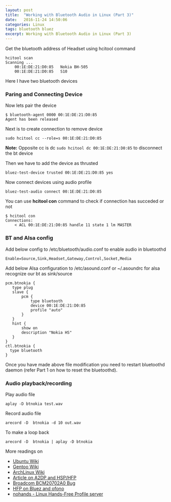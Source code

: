 ```yaml
---
layout: post
title:  "Working with Bluetooth Audio in Linux (Part 3)"
date:   2016-11-24 14:50:06
categories: Linux
tags: bluetooth bluez
excerpt: Working with Bluetooth Audio in Linux (Part 3)
---
```


Get the bluetooth address of Headset using hcitool command

```
hcitool scan
Scanning ...
	00:1E:DE:21:D0:85	Nokia BH-505
	00:1E:DE:21:D0:85	S10
```

Here I have two bluetooth devices

### Paring and Connecting Device

Now lets pair the device

```
$ bluetooth-agent 0000 00:1E:DE:21:D0:85
Agent has been released
```

Next is to create connection to remove device

```
sudo hcitool cc --role=s 00:1E:DE:21:D0:85
```

**Note:** Opposite cc is dc ```sudo hcitool dc 00:1E:DE:21:D0:85``` to disconnect the bt device

Then we have to add the device as thrusted

```
bluez-test-device trusted 00:1E:DE:21:D0:85 yes
```

Now connect devices using audio profile

```
bluez-test-audio connect 00:1E:DE:21:D0:85
```


You can use **hcitool con** command to check if connection has succeded or not

```
$ hcitool con
Connections:
	< ACL 00:1E:DE:21:D0:85 handle 11 state 1 lm MASTER
```

### BT and Alsa config

Add below config to /etc/bluetooth/audio.conf to enable audio in bluetoothd

```
Enable=Source,Sink,Headset,Gateway,Control,Socket,Media
```


Add below Alsa configuration to /etc/asound.conf or ~/.asoundrc for alsa recognize our bt as sink/source

```
pcm.btnokia {
   type plug
   slave {
       pcm {
           type bluetooth
           device 00:1E:DE:21:D0:85
           profile "auto"
       }
   }
   hint {
       show on
       description "Nokia HS"
   }
}
ctl.btnokia {
  type bluetooth
}
```

Once you have made above file modification you need to restart bluetoothd daemon (refer Part 1 on how to reset the bluetoothd).


### Audio playback/recording

Play audio file

```
aplay -D btnokia test.wav
```

Record audio file

```
arecord -D  btnokia -d 10 out.wav
```

To make a loop back

```
arecord -D  btnokia | aplay -D btnokia
```

More readings on

* [Ubuntu Wiki](https://help.ubuntu.com/community/BluetoothHeadset)
* [Gentoo Wiki](https://wiki.gentoo.org/wiki/Bluetooth_Headset)
* [ArchLinux Wiki](https://wiki.archlinux.org/index.php/Bluetooth_headset)
* [Article on A2DP and HSP/HFP](http://blog.cyphermox.net/2012/03/call-for-testing-bluez-a2dp-and-hsphfp.html)
* [Broadcom BCM20702A0 Bug](http://askubuntu.com/questions/180437/bluetooth-headset-a2dp-works-hsp-hfp-not-no-sound-no-mic)
* [HFP on Bluez and ofono](http://padovan.org/blog/2010/02/handsfree-profile-into-bluez-and-ofono/)
* [nohands - Linux Hands-Free Profile server](http://nohands.sourceforge.net)
